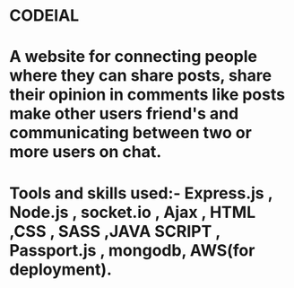 # CODEIAL
# A website for connecting people where they can share posts, share their opinion in comments like posts make other users friend's and communicating between two or more users on chat.
# Tools and skills used:- Express.js , Node.js , socket.io , Ajax , HTML ,CSS , SASS ,JAVA SCRIPT , Passport.js , mongodb, AWS(for deployment).
